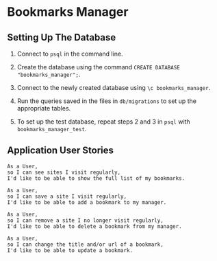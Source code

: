 # Bookmarks Manager

## Setting Up The Database

1) Connect to ```psql``` in the command line.

2) Create the database using the command ```CREATE DATABASE "bookmarks_manager";```.

3) Connect to the newly created database using ```\c bookmarks_manager```.

4) Run the queries saved in the files in  ```db/migrations``` to set up the appropriate tables.

5) To set up the test database, repeat steps 2 and 3 in ```psql``` with ```bookmarks_manager_test```.

## Application User Stories

```
As a User,
so I can see sites I visit regularly, 
I'd like to be able to show the full list of my bookmarks.
```

```
As a User,
so I can save a site I visit regularly,
I'd like to be able to add a bookmark to my manager.
```

```
As a User,
so I can remove a site I no longer visit regularly,
I'd like to be able to delete a bookmark from my manager.
```

```
As a User,
so I can change the title and/or url of a bookmark,
I'd like to be able to update a bookmark.
```